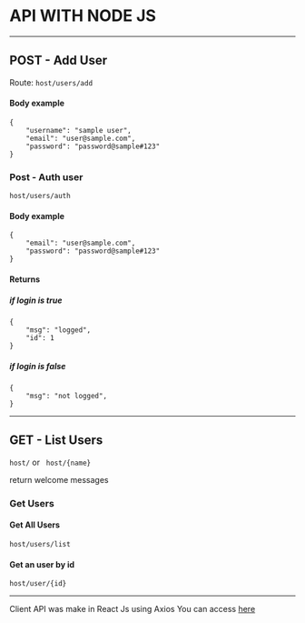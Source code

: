 # API WITH NODE JS

---

## POST - Add User

Route: ``` host/users/add ```

#### Body example

```
{
    "username": "sample user",
    "email": "user@sample.com",
    "password": "password@sample#123"
}

```
### Post - Auth user

``` host/users/auth ```


#### Body example

```
{
    "email": "user@sample.com",
    "password": "password@sample#123"
}

```

#### Returns
##### if login is true

```
{
    "msg": "logged",
    "id": 1
}
```
##### if login is false

```
{
    "msg": "not logged",
}
```


---

## GET - List Users

``` host/ ``` or ``` host/{name}```

return welcome messages

### Get Users

#### Get All Users

``` host/users/list ```

#### Get an user by id

``` host/user/{id} ```

-----

Client API was make in React Js using Axios
You can access [here](https://github.com/LpxsBr/FRONT-FOR-LpxsBr-https---github.com-LpxsBr-api)